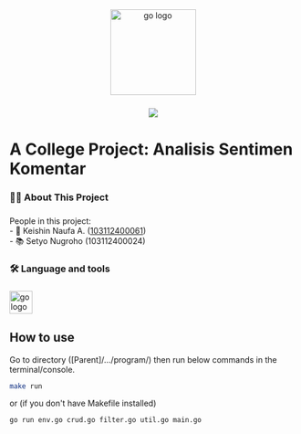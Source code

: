 <div align="center">
  <img src="https://cdn.jsdelivr.net/gh/devicons/devicon/icons/go/go-original-wordmark.svg" height="150" alt="go logo"  />
</div>

###

<div align="center">
  <img src="https://visitor-badge.laobi.icu/badge?page_id=maurodesouza.maurodesouza&"  />
</div>

###

<h1 align="left">A College Project: Analisis Sentimen Komentar</h1>

###

<h3 align="left">👩‍💻  About This Project</h3>

###

<p align="left">People in this project:<br>- 🔭 Keishin Naufa A. (<a href="https://github.com/kukingkux">103112400061</a>)<br>- 📚 Setyo Nugroho (103112400024)

###

<h3 align="left">🛠 Language and tools</h3>

###

<div align="left">
  <img src="https://cdn.jsdelivr.net/gh/devicons/devicon/icons/go/go-original-wordmark.svg" height="40" alt="go logo"  />
</div>

###

## How to use

Go to directory ([Parent]/.../program/) then run below commands in the terminal/console.

```bash
make run
```
or (if you don't have Makefile installed)
```bash
go run env.go crud.go filter.go util.go main.go
```
###
